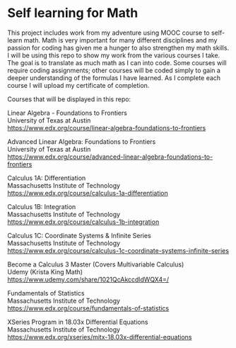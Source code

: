 # Self learning for Math

This project includes work from my adventure using MOOC course to self-learn math. 
Math is very important for many different disciplines and my passion for coding has
given me a hunger to also strengthen my math skills. I will be using this repo to show 
my work from the various courses I take. The goal is to translate as much math as I can 
into code. Some courses will require coding assignments; other courses will be coded 
simply to gain a deeper understanding of the formulas I have learned. As I complete each
course I will upload my certificate of completion.

Courses that will be displayed in this repo:

Linear Algebra - Foundations to Frontiers\
University of Texas at Austin\
https://www.edx.org/course/linear-algebra-foundations-to-frontiers

Advanced Linear Algebra: Foundations to Frontiers\
University of Texas at Austin\
https://www.edx.org/course/advanced-linear-algebra-foundations-to-frontiers 

Calculus 1A: Differentiation\
Massachusetts Institute of Technology\
https://www.edx.org/course/calculus-1a-differentiation 

Calculus 1B: Integration\
Massachusetts Institute of Technology\
https://www.edx.org/course/calculus-1b-integration 

Calculus 1C: Coordinate Systems & Infinite Series\
Massachusetts Institute of Technology\
https://www.edx.org/course/calculus-1c-coordinate-systems-infinite-series

Become a Calculus 3 Master (Covers Multivariable Calculus)\
Udemy (Krista King Math)\
https://www.udemy.com/share/1021QcAkccdldWQX4=/ 

Fundamentals of Statistics\
Massachusetts Institute of Technology\
https://www.edx.org/course/fundamentals-of-statistics 

XSeries Program in 18.03x Differential Equations\
Massachusetts Institute of Technology\
https://www.edx.org/xseries/mitx-18.03x-differential-equations 



